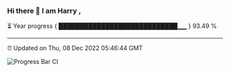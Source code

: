 ### Hi there 👋 I am Harry , 

⏳ Year progress { ████████████████████████████▁▁ } 93.49 %

---

⏰ Updated on Thu, 08 Dec 2022 05:46:44 GMT

![Progress Bar CI](https://github.com/duykhang68/duykhang68/workflows/Progress%20Bar%20CI/badge.svg)
